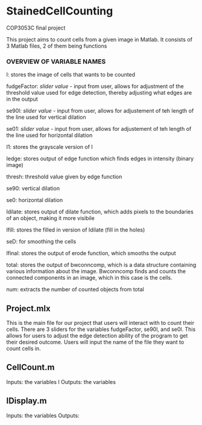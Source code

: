 # StainedCellCounting
COP3053C final project

This project aims to count cells from a given image in Matlab. It consists of 3 Matlab files, 2 of them being functions


### OVERVIEW OF VARIABLE NAMES

I: stores the image of cells that wants to be counted

fudgeFactor: _slider value_ - input from user, allows for adjustment of the threshold value used for edge detection, thereby adjusting what edges are in the output

se90l: _slider value_ - input from user, allows for adjustement of teh length of the line used for vertical dilation

se01: _slider value_ - input from user, allows for adjustement of teh length of the line used for horizontal dilation

I1: stores the grayscale version of I

Iedge: stores output of edge function which finds edges in intensity (binary image)

thresh: threshold value given by edge function

se90: vertical dilation

se0: horizontal dilation

Idilate: stores output of dilate function, which adds pixels to the boundaries of an object, making it more visibile

Ifill: stores the filled in version of Idilate (fill in the holes)

seD: for smoothing the cells

Ifinal: stores the output of erode function, which smooths the output

total: stores the output of bwconncomp, which is a data structure containing various information about the image. Bwconncomp finds and counts the connected components in an image, which in this case is the cells.

num: extracts the number of counted objects from total



## **Project.mlx**
This is the main file for our project that users will interact with to count their cells. There are 3 sliders for the variables fudgeFactor, se90l, and se0l. This allows for users to adjust the edge detection ability of the program to get their desired outcome. Users will input the name of the file they want to count cells in.

## **CellCount.m**
Inputs: the variables I
Outputs: the variables

## **IDisplay.m**
Inputs: the variables
Outputs:
